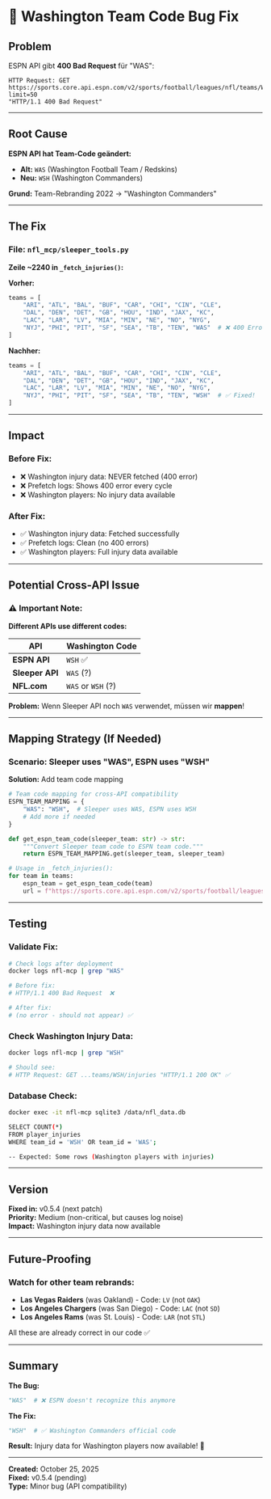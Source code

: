 # 🐛 Washington Team Code Bug Fix

## Problem

ESPN API gibt **400 Bad Request** für "WAS":

```
HTTP Request: GET https://sports.core.api.espn.com/v2/sports/football/leagues/nfl/teams/WAS/injuries?limit=50 
"HTTP/1.1 400 Bad Request"
```

---

## Root Cause

**ESPN API hat Team-Code geändert:**
- **Alt:** `WAS` (Washington Football Team / Redskins)
- **Neu:** `WSH` (Washington Commanders)

**Grund:** Team-Rebranding 2022 → "Washington Commanders"

---

## The Fix

### File: `nfl_mcp/sleeper_tools.py`

**Zeile ~2240 in `_fetch_injuries()`:**

**Vorher:**
```python
teams = [
    "ARI", "ATL", "BAL", "BUF", "CAR", "CHI", "CIN", "CLE",
    "DAL", "DEN", "DET", "GB", "HOU", "IND", "JAX", "KC",
    "LAC", "LAR", "LV", "MIA", "MIN", "NE", "NO", "NYG",
    "NYJ", "PHI", "PIT", "SF", "SEA", "TB", "TEN", "WAS"  # ❌ 400 Error!
]
```

**Nachher:**
```python
teams = [
    "ARI", "ATL", "BAL", "BUF", "CAR", "CHI", "CIN", "CLE",
    "DAL", "DEN", "DET", "GB", "HOU", "IND", "JAX", "KC",
    "LAC", "LAR", "LV", "MIA", "MIN", "NE", "NO", "NYG",
    "NYJ", "PHI", "PIT", "SF", "SEA", "TB", "TEN", "WSH"  # ✅ Fixed!
]
```

---

## Impact

### Before Fix:
- ❌ Washington injury data: NEVER fetched (400 error)
- ❌ Prefetch logs: Shows 400 error every cycle
- ❌ Washington players: No injury data available

### After Fix:
- ✅ Washington injury data: Fetched successfully
- ✅ Prefetch logs: Clean (no 400 errors)
- ✅ Washington players: Full injury data available

---

## Potential Cross-API Issue

### ⚠️ Important Note:

**Different APIs use different codes:**

| API | Washington Code |
|-----|----------------|
| **ESPN API** | `WSH` ✅ |
| **Sleeper API** | `WAS` (?) |
| **NFL.com** | `WAS` or `WSH` (?) |

**Problem:** Wenn Sleeper API noch `WAS` verwendet, müssen wir **mappen**!

---

## Mapping Strategy (If Needed)

### Scenario: Sleeper uses "WAS", ESPN uses "WSH"

**Solution:** Add team code mapping

```python
# Team code mapping for cross-API compatibility
ESPN_TEAM_MAPPING = {
    "WAS": "WSH",  # Sleeper uses WAS, ESPN uses WSH
    # Add more if needed
}

def get_espn_team_code(sleeper_team: str) -> str:
    """Convert Sleeper team code to ESPN team code."""
    return ESPN_TEAM_MAPPING.get(sleeper_team, sleeper_team)

# Usage in _fetch_injuries():
for team in teams:
    espn_team = get_espn_team_code(team)
    url = f"https://sports.core.api.espn.com/v2/sports/football/leagues/nfl/teams/{espn_team}/injuries"
```

---

## Testing

### Validate Fix:

```bash
# Check logs after deployment
docker logs nfl-mcp | grep "WAS"

# Before fix:
# HTTP/1.1 400 Bad Request  ❌

# After fix:
# (no error - should not appear) ✅
```

### Check Washington Injury Data:

```bash
docker logs nfl-mcp | grep "WSH"

# Should see:
# HTTP Request: GET ...teams/WSH/injuries "HTTP/1.1 200 OK" ✅
```

### Database Check:

```bash
docker exec -it nfl-mcp sqlite3 /data/nfl_data.db

SELECT COUNT(*) 
FROM player_injuries 
WHERE team_id = 'WSH' OR team_id = 'WAS';

-- Expected: Some rows (Washington players with injuries)
```

---

## Version

**Fixed in:** v0.5.4 (next patch)  
**Priority:** Medium (non-critical, but causes log noise)  
**Impact:** Washington injury data now available

---

## Future-Proofing

### Watch for other team rebrands:
- **Las Vegas Raiders** (was Oakland) - Code: `LV` (not `OAK`)
- **Los Angeles Chargers** (was San Diego) - Code: `LAC` (not `SD`)
- **Los Angeles Rams** (was St. Louis) - Code: `LAR` (not `STL`)

All these are already correct in our code ✅

---

## Summary

**The Bug:**
```python
"WAS"  # ❌ ESPN doesn't recognize this anymore
```

**The Fix:**
```python
"WSH"  # ✅ Washington Commanders official code
```

**Result:** Injury data for Washington players now available! 🎯

---

**Created:** October 25, 2025  
**Fixed:** v0.5.4 (pending)  
**Type:** Minor bug (API compatibility)
